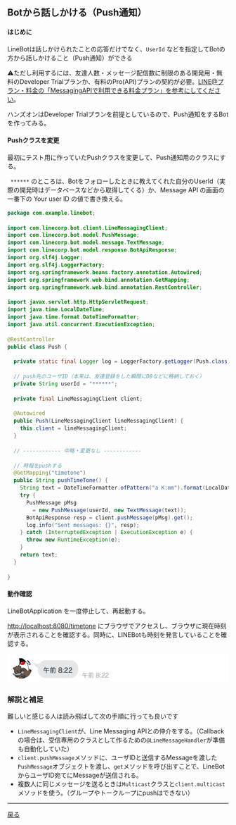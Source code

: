 ## Botから話しかける（Push通知）

#### はじめに

LineBotは話しかけられたことの応答だけでなく、`UserId` などを指定してBotの方から話しかけること（Push通知）ができる

⚠️ただし利用するには、友達人数・メッセージ配信数に制限のある開発用・無料のDeveloper Trialプランか、有料のPro(API)プランの契約が必要。[LINE@プラン・料金の「MessagingAPIで利用できる料金プラン」を参考にしてください](https://at.line.me/jp/plan)。

ハンズオンはDeveloper Trialプランを前提としているので、Push通知をするBotを作ってみる。

#### Pushクラスを変更

最初にテスト用に作っていたPushクラスを変更して、Push通知用のクラスにする。

` ******` のところは、Botをフォローしたときに教えてくれた自分のUserId（実際の開発時はデータベースなどから取得してくる）か、Message API の画面の一番下の Your user ID の値で書き換える。

```java
package com.example.linebot;

import com.linecorp.bot.client.LineMessagingClient;
import com.linecorp.bot.model.PushMessage;
import com.linecorp.bot.model.message.TextMessage;
import com.linecorp.bot.model.response.BotApiResponse;
import org.slf4j.Logger;
import org.slf4j.LoggerFactory;
import org.springframework.beans.factory.annotation.Autowired;
import org.springframework.web.bind.annotation.GetMapping;
import org.springframework.web.bind.annotation.RestController;

import javax.servlet.http.HttpServletRequest;
import java.time.LocalDateTime;
import java.time.format.DateTimeFormatter;
import java.util.concurrent.ExecutionException;

@RestController
public class Push {

  private static final Logger log = LoggerFactory.getLogger(Push.class);

  // push先のユーザID（本来は、友達登録をした瞬間にDBなどに格納しておく）
  private String userId = "******";

  private final LineMessagingClient client;

  @Autowired
  public Push(LineMessagingClient lineMessagingClient) {
    this.client = lineMessagingClient;
  }

  // ------------ 中略・変更なし ------------ 

  // 時報をpushする
  @GetMapping("timetone")
  public String pushTimeTone() {
    String text = DateTimeFormatter.ofPattern("a K:mm").format(LocalDateTime.now());
    try {
      PushMessage pMsg
        = new PushMessage(userId, new TextMessage(text));
      BotApiResponse resp = client.pushMessage(pMsg).get();
      log.info("Sent messages: {}", resp);
    } catch (InterruptedException | ExecutionException e) {
      throw new RuntimeException(e);
    }
    return text;
  }

}
```

#### 動作確認

LineBotApplication を一度停止して、再起動する。

[http://localhost:8080/timetone](http://localhost:8080/timetone) にブラウザでアクセスし、ブラウザに現在時刻が表示されることを確認する。同時に、LINEBotも時刻を発言していることを確認する。

![おみくじ時の動作](fig08a.png)

### 解説と補足

難しいと感じる人は読み飛ばして次の手順に行っても良いです

- `LineMessagingClient`が、Line Messaging APIとの仲介をする。（Callbackの場合は、受信専用のクラスとして作るための`@LineMessageHandler`が準備も自動化していた）
- `client.pushMessage`メソッドに、ユーザIDと送信するMessageを渡した `PushMessage`オブジェクトを渡し、`get`メソッドを呼び出すことで、LineBotからユーザID宛てにMessageが送信される。
- 複数人に同じメッセージを送るときは`Multicast`クラスと`client.multicast`メソッドを使う。（グループやトークループにpushはできない）

-----

[戻る](../../README.md)
